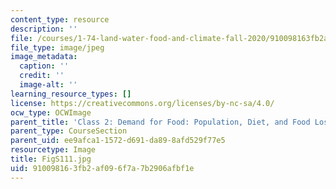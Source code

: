 ```yaml
---
content_type: resource
description: ''
file: /courses/1-74-land-water-food-and-climate-fall-2020/910098163fb2af096f7a7b2906afbf1e_FigS111.jpg
file_type: image/jpeg
image_metadata:
  caption: ''
  credit: ''
  image-alt: ''
learning_resource_types: []
license: https://creativecommons.org/licenses/by-nc-sa/4.0/
ocw_type: OCWImage
parent_title: 'Class 2: Demand for Food: Population, Diet, and Food Loss'
parent_type: CourseSection
parent_uid: ee9afca1-1572-d691-da89-8afd529f77e5
resourcetype: Image
title: FigS111.jpg
uid: 91009816-3fb2-af09-6f7a-7b2906afbf1e
---
```

